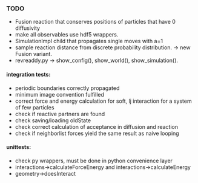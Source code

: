 ### TODO
* Fusion reaction that conserves positions of particles that have 0 diffusivity
* make all observables use hdf5 wrappers.
* SimulationImpl child that propagates single moves with a=1
* sample reaction distance from discrete probability distribution. -> new Fusion variant.
* revreaddy.py -> show_config(), show_world(), show_simulation().

#### integration tests:
* periodic boundaries correctly propagated
* minimum image convention fulfilled
* correct force and energy calculation for soft, lj interaction for a system of few particles
* check if reactive partners are found
* check saving/loading oldState
* check correct calculation of acceptance in diffusion and reaction
* check if neighborlist forces yield the same result as naive looping

#### unittests:
* check py wrappers, must be done in python convenience layer
* interactions->calculateForceEnergy and interactions->calculateEnergy
* geometry->doesInteract
